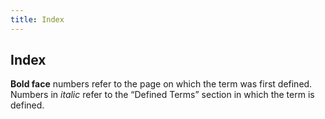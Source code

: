 ```yaml
---
title: Index
---
```


<h2 id="filepos5522380">Index</h2>
<p><strong>Bold face</strong> numbers refer to the page on which the term was first defined. Numbers in <em>italic</em> refer to the “Defined Terms” section in which the term is defined.</p>
